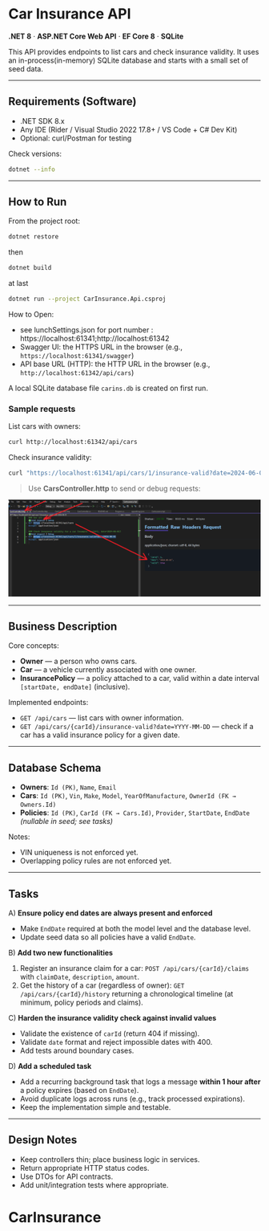 # Car Insurance API

**.NET 8** · **ASP.NET Core Web API** · **EF Core 8** · **SQLite**

This API provides endpoints to list cars and check insurance validity. It uses an in-process(in-memory) SQLite database and starts with a small set of seed data.

---

## Requirements (Software)

- .NET SDK 8.x
- Any IDE (Rider / Visual Studio 2022 17.8+ / VS Code + C# Dev Kit)
- Optional: curl/Postman for testing

Check versions:
```bash
dotnet --info
```

---

## How to Run

From the project root:
```bash
dotnet restore
```
then
```bash
dotnet build
```
at last
```bash
dotnet run --project CarInsurance.Api.csproj
```

How to Open:
- see lunchSettings.json for port number : https://localhost:61341;http://localhost:61342
- Swagger UI: the HTTPS URL in the browser (e.g., `https://localhost:61341/swagger`)
- API base URL (HTTP): the HTTP URL in the browser (e.g., `http://localhost:61342/api/cars`)

A local SQLite database file `carins.db` is created on first run.

### Sample requests

List cars with owners:
```bash
curl http://localhost:61342/api/cars
```

Check insurance validity:
```bash
curl "https://localhost:61341/api/cars/1/insurance-valid?date=2024-06-01"
```

> Use __CarsController.http__ to send or debug requests:

![alt text](img/image.png)

---

## Business Description

Core concepts:

- **Owner** — a person who owns cars.
- **Car** — a vehicle currently associated with one owner.
- **InsurancePolicy** — a policy attached to a car, valid within a date interval `[startDate, endDate]` (inclusive).

Implemented endpoints:

- `GET /api/cars` — list cars with owner information.  
- `GET /api/cars/{carId}/insurance-valid?date=YYYY-MM-DD` — check if a car has a valid insurance policy for a given date.

---

## Database Schema

- **Owners**: `Id (PK)`, `Name`, `Email`  
- **Cars**: `Id (PK)`, `Vin`, `Make`, `Model`, `YearOfManufacture`, `OwnerId (FK → Owners.Id)`  
- **Policies**: `Id (PK)`, `CarId (FK → Cars.Id)`, `Provider`, `StartDate`, `EndDate` *(nullable in seed; see tasks)*

Notes:
- VIN uniqueness is not enforced yet.  
- Overlapping policy rules are not enforced yet.

---

## Tasks

A) **Ensure policy end dates are always present and enforced**  
- Make `EndDate` required at both the model level and the database level.
- Update seed data so all policies have a valid `EndDate`.

B) **Add two new functionalities**  
1. Register an insurance claim for a car: `POST /api/cars/{carId}/claims` with `claimDate`, `description`, `amount`.  
2. Get the history of a car (regardless of owner): `GET /api/cars/{carId}/history` returning a chronological timeline (at minimum, policy periods and claims).

C) **Harden the insurance validity check against invalid values**  
- Validate the existence of `carId` (return 404 if missing).
- Validate `date` format and reject impossible dates with 400.
- Add tests around boundary cases.

D) **Add a scheduled task**  
- Add a recurring background task that logs a message **within 1 hour after** a policy expires (based on `EndDate`).
- Avoid duplicate logs across runs (e.g., track processed expirations).
- Keep the implementation simple and testable.

---

## Design Notes

- Keep controllers thin; place business logic in services.
- Return appropriate HTTP status codes.
- Use DTOs for API contracts.
- Add unit/integration tests where appropriate.
# CarInsurance
